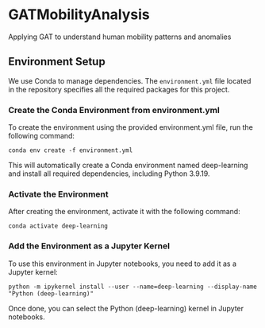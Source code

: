 # GATMobilityAnalysis
Applying GAT to understand human mobility patterns and anomalies

## Environment Setup

We use Conda to manage dependencies. The `environment.yml` file located in the repository specifies all the required packages for this project.

### Create the Conda Environment from environment.yml

To create the environment using the provided environment.yml file, run the following command:

```
conda env create -f environment.yml
```

This will automatically create a Conda environment named deep-learning and install all required dependencies, including Python 3.9.19.

### Activate the Environment

After creating the environment, activate it with the following command:

```
conda activate deep-learning
```

### Add the Environment as a Jupyter Kernel

To use this environment in Jupyter notebooks, you need to add it as a Jupyter kernel:

```
python -m ipykernel install --user --name=deep-learning --display-name "Python (deep-learning)"
```

Once done, you can select the Python (deep-learning) kernel in Jupyter notebooks.